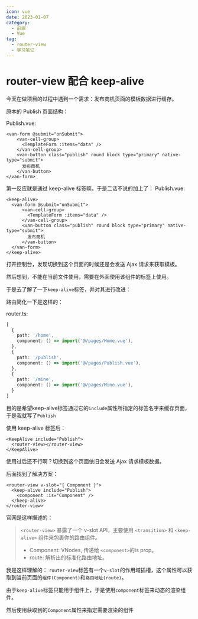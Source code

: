 ```yaml
---
icon: vue
date: 2023-01-07
category:
  - 前端
  - Vue
tag:
  - router-view
  - 学习笔记
---
```


# router-view 配合 keep-alive

今天在做项目的过程中遇到一个需求：发布商机页面的模板数据进行缓存。

原本的 Publish 页面结构：

Publish.vue:

```vue
<van-form @submit="onSubmit">
    <van-cell-group>
      <TemplateForm :items="data" />
    </van-cell-group>
    <van-button class="publish" round block type="primary" native-type="submit">
      发布商机
    </van-button>
</van-form>
```

第一反应就是通过 keep-alive 标签嘛，于是二话不说的加上了：
Publish.vue:

```vue
<keep-alive>
  <van-form @submit="onSubmit">
      <van-cell-group>
        <TemplateForm :items="data" />
      </van-cell-group>
      <van-button class="publish" round block type="primary" native-type="submit">
        发布商机
      </van-button>
  </van-form>
</keep-alive>
```

打开控制台，发现切换到这个页面的时候还是会发送 Ajax 请求来获取模板。

然后想到，不能在当前文件使用，需要在外面使用该组件的标签上使用。

于是去了解了一下`keep-alive`标签，并对其进行改进：

路由简化一下是这样的：

router.ts:
```ts
[
  {
    path: '/home',
    component: () => import('@/pages/Home.vue'),
  },
  {
    path: '/publish',
    component: () => import('@/pages/Publish.vue'),
  },
  {
    path: '/mine',
    component: () => import('@/pages/Mine.vue'),
  }
]
```
目的是希望keep-alive标签通过它的`include`属性所指定的标签名字来缓存页面，于是我就写了`Publish`

使用 keep-alive 标签后：

```vue
<KeepAlive include="Publish">
  <router-view></router-view>
</KeepAlive>
```

使用过后还不行啊？切换到这个页面依旧会发送 Ajax 请求模板数据。

后面找到了解决方案：

```vue
<router-view v-slot="{ Component }">
  <keep-alive include="Publish">
    <component :is="Component" />
  </keep-alive>
</router-view>
```

官网是这样描述的：

> `<router-view>` 暴露了一个 v-slot API，主要使用 `<transition>` 和 `<keep-alive>` 组件来包裹你的路由组件。
> - Component: VNodes, 传递给 `<component>`的is prop。
> - route: 解析出的标准化路由地址。

我是这样理解的：
`router-view`标签有一个`v-slot`的作用域插槽，这个属性可以获取到当前页面的`组件(Component)`和`路由地址(route)`。

由于`keep-alive`标签只能用于组件上，于是使用`component`标签来动态的渲染组件。

然后使用获取到的`Component`属性来指定需要渲染的组件